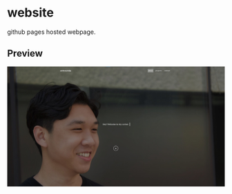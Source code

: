 # website

github pages hosted webpage.

## Preview

[![Website Preview](assets/img/preview.jpg)](https://anthonytedja.github.io/)
